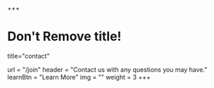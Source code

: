+++
# Don't Remove title!
title="contact"

url = "/join"
header = "Contact us with any questions you may have."
learnBtn = "Learn More"
img = ""
weight = 3
+++